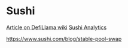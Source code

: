 # Sushi

[Article on DefiLlama wiki](https://wiki.defillama.com/wiki/SushiSwap)
[Sushi Analytics](https://www.sushi.com/analytics)

https://www.sushi.com/blog/stable-pool-swap